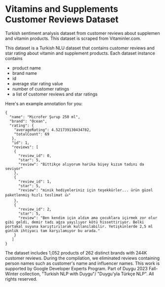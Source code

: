 # Vitamins and Supplements Customer Reviews Dataset

Turkish sentiment analysis dataset from customer reviews about supplemen and vitamin products. This dataset is scraped from Vitaminler.com.

This dataset is a Turkish NLU dataset that contains customer reviews and star rating about vitamin and supplement products.
Each dataset instance contains 

- product name
- brand name
- id
- average star rating value
- number of customer ratings
- a list of customer reviews and star ratings

Here's an example annotation for you:

```
{
  "name": "Microfer Şurup 250 ml",
  "brand": "Ocean",
  "rating": {
    "averageRating": 4.521739130434782,
    "totalCount": 69
   },
   "id": 1,
   "reviews": [
    {
      "review_id": 0,
      "star": 5,
      "review": "Bittikçe alıyorum harika bişey kızım tadını da seviyor"
    },
    {
      "review_id": 1,
      "star": 5,
      "review": "minik hediyeleriniz için teşekkürler... ürün güzel paketlenmiş hızlı teslimat 👍"
    },
    {
      "review_id": 2,
      "star": 5,
      "review": "Ben kendim için aldım ama çocuklara içirmek zor olur gibi geldi, demir tadı ağza yayılıyor kötü hissettiriyor. Belki portakal suyuna karıştırılarak kullanılabilir. Yetişkinlerde 2,5 ml günlük ihtiyacı tam karşılamıyor bu arada."
    }
   ]
}
```

The dataset includes 1,052 products of 262 distinct brands with 244K customer reviews. During the compilation, we eliminated reviews containing person names such as customer's name and influencer names.
This work is supported by Google Developer Experts Program. Part of Duygu 2023 Fall-Winter collection, "Turkish NLP with Duygu"/ "Duygu'yla Türkçe NLP". All rights reserved.
